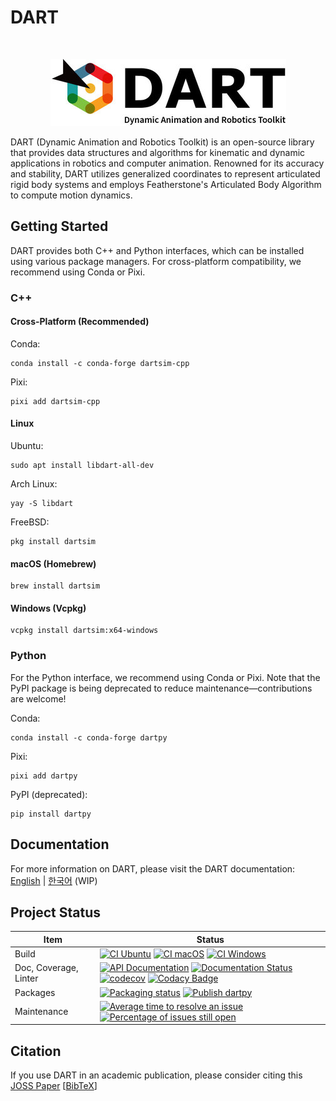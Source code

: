 # DART

<br>
<p align="center">
  <img src="https://raw.githubusercontent.com/dartsim/dart/master/docs/dart_logo_377x107.jpg" alt="DART: Dynamic Animation and Robotics Toolkit">
</p>

DART (Dynamic Animation and Robotics Toolkit) is an open-source library that
provides data structures and algorithms for kinematic and dynamic applications
in robotics and computer animation. Renowned for its accuracy and stability,
DART utilizes generalized coordinates to represent articulated rigid body
systems and employs Featherstone's Articulated Body Algorithm to compute motion
dynamics.

## Getting Started

DART provides both C++ and Python interfaces, which can be installed using
various package managers. For cross-platform compatibility, we recommend using
Conda or Pixi.

### C++

#### Cross-Platform (Recommended)

Conda:

```shell
conda install -c conda-forge dartsim-cpp
```

Pixi:

```shell
pixi add dartsim-cpp
```

#### Linux

Ubuntu:

```shell
sudo apt install libdart-all-dev
```

Arch Linux:

```shell
yay -S libdart
```

FreeBSD:

```shell
pkg install dartsim
```

#### macOS (Homebrew)

```shell
brew install dartsim
```

#### Windows (Vcpkg)

```shell
vcpkg install dartsim:x64-windows
```

### Python

For the Python interface, we recommend using Conda or Pixi. Note that the PyPI
package is being deprecated to reduce maintenance—contributions are welcome!

Conda:

```shell
conda install -c conda-forge dartpy
```

Pixi:

```shell
pixi add dartpy
```

PyPI (deprecated):

```shell
pip install dartpy
```

## Documentation

For more information on DART, please visit the DART documentation: [English](https://dart.readthedocs.io/) | [한국어](https://dart-ko.readthedocs.io/) (WIP)

## Project Status

| Item                  | Status                                                                                                                                                                                                                                                                                                                                                                                                                                                                                                                                                                                                                                                                                  |
| --------------------- | --------------------------------------------------------------------------------------------------------------------------------------------------------------------------------------------------------------------------------------------------------------------------------------------------------------------------------------------------------------------------------------------------------------------------------------------------------------------------------------------------------------------------------------------------------------------------------------------------------------------------------------------------------------------------------------- |
| Build                 | [![CI Ubuntu](https://github.com/dartsim/dart/actions/workflows/ci_ubuntu.yml/badge.svg)](https://github.com/dartsim/dart/actions/workflows/ci_ubuntu.yml) [![CI macOS](https://github.com/dartsim/dart/actions/workflows/ci_macos.yml/badge.svg)](https://github.com/dartsim/dart/actions/workflows/ci_macos.yml) [![CI Windows](https://github.com/dartsim/dart/actions/workflows/ci_windows.yml/badge.svg)](https://github.com/dartsim/dart/actions/workflows/ci_windows.yml)                                                                                                                                                                                                        |
| Doc, Coverage, Linter | [![API Documentation](https://github.com/dartsim/dart/actions/workflows/api_doc.yml/badge.svg)](https://github.com/dartsim/dart/actions/workflows/api_doc.yml)  [![Documentation Status](https://readthedocs.org/projects/dart/badge/?version=latest)](https://dart.readthedocs.io/en/latest/?badge=latest) [![codecov](https://codecov.io/gh/dartsim/dart/branch/main/graph/badge.svg)](https://codecov.io/gh/dartsim/dart)   [![Codacy Badge](https://app.codacy.com/project/badge/Grade/2d95a9b951be4b73a71097670ec351e8)](https://www.codacy.com/gh/dartsim/dart/dashboard?utm_source=github.com&amp;utm_medium=referral&amp;utm_content=dartsim/dart&amp;utm_campaign=Badge_Grade) |
| Packages              | [![Packaging status](https://repology.org/badge/vertical-allrepos/dartsim.svg)](https://repology.org/project/dartsim/versions)    [![Publish dartpy](https://github.com/dartsim/dart/actions/workflows/publish_dartpy.yml/badge.svg)](https://github.com/dartsim/dart/actions/workflows/publish_dartpy.yml)                                                                                                                                                                                                                                                                                                                                                                             |
| Maintenance           | [![Average time to resolve an issue](http://isitmaintained.com/badge/resolution/dartsim/dart.svg)](http://isitmaintained.com/project/dartsim/dart "Average time to resolve an issue") [![Percentage of issues still open](http://isitmaintained.com/badge/open/dartsim/dart.svg)](http://isitmaintained.com/project/dartsim/dart "Percentage of issues still open")                                                                                                                                                                                                                                                                                                                     |

## Citation

If you use DART in an academic publication, please consider citing this [JOSS Paper](https://doi.org/10.21105/joss.00500) [[BibTeX](https://gist.github.com/jslee02/998b8809e3ae1b7aef6ef04dd2ad5e27)]
